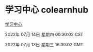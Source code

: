 # 学习中心 colearnhub
[学习中心](http://219.139.198.62:56308/colearnhub/)

2022年 07月 14日 星期四 00:30:02 CST

2022年 07月 13日 星期三 16:30:02 GMT
